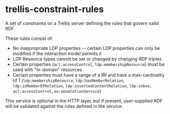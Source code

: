 # trellis-constraint-rules

A set of constraints on a Trellis server defining the rules that govern valid RDF.

These rules consist of:

  * No inappropriate LDP properties -- certain LDP properties can only be modified if the interaction model permits it
  * LDP Resource types cannot be set or changed by changing RDF triples
  * Certain properties (`acl:accessControl`, `ldp:membershipResource`) must be used with "in-domain" resources
  * Certain properties must have a range of a IRI and have a max-cardinality of 1 (`ldp:membershipResource`, `ldp:hasMemberRelation`, `ldp:isMemberOfRelation`, `ldp:insertedContentRelation`, `ldp:inbox`, `acl:accessControl`, `oa:annotationService`)

This service is optional in the HTTP layer, but if present, user-supplied RDF will be validated against the rules defined in the service.

